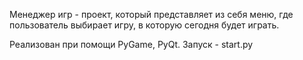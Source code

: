 Менеджер игр - проект, который представляет из себя меню, где пользователь выбирает игру, в которую сегодня будет играть. 

Реализован при помощи PyGame, PyQt.
Запуск - start.py
